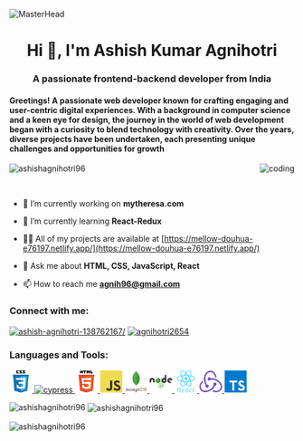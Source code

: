![MasterHead](https://i.im.ge/2022/08/19/O71ct9.CLW8JbAu.gif)

<h1 align="center">Hi 👋, I'm Ashish Kumar Agnihotri</h1>
<h3 align="center">A passionate frontend-backend developer from India</h3>
<h4>Greetings! A passionate web developer known for crafting engaging and user-centric digital experiences. With a background in computer science and a keen eye for design, the journey in the world of web development began with a curiosity to blend technology with creativity. Over the years, diverse projects have been undertaken, each presenting unique challenges and opportunities for growth</h4>
<img align="right" alt="coding" src="https://media0.giphy.com/media/qgQUggAC3Pfv687qPC/giphy.gif"/>
<p align="left"> <img src="https://komarev.com/ghpvc/?username=ashishagnihotri96&label=Profile%20views&color=0e75b6&style=flat" alt="ashishagnihotri96" /> </p>

<p align="left"> <a href="https://twitter.com/" target="blank"><img src="https://img.shields.io/twitter/follow/?logo=twitter&style=for-the-badge" alt="" /></a> </p>

- 🔭 I’m currently working on **mytheresa.com**

- 🌱 I’m currently learning **React-Redux**

- 👨‍💻 All of my projects are available at [https://mellow-douhua-e76197.netlify.app/](https://mellow-douhua-e76197.netlify.app/)

- 💬 Ask me about **HTML, CSS, JavaScript, React**

- 📫 How to reach me **agnih96@gmail.com**

<h3 align="left">Connect with me:</h3>
<p align="left">
<a href="https://linkedin.com/in/ashish-agnihotri-138762167/" target="blank"><img align="center" src="https://raw.githubusercontent.com/rahuldkjain/github-profile-readme-generator/master/src/images/icons/Social/linked-in-alt.svg" alt="ashish-agnihotri-138762167/" height="30" width="40" /></a>
<a href="https://instagram.com/agnihotri2654" target="blank"><img align="center" src="https://raw.githubusercontent.com/rahuldkjain/github-profile-readme-generator/master/src/images/icons/Social/instagram.svg" alt="agnihotri2654" height="30" width="40" /></a>
</p>

<h3 align="left">Languages and Tools:</h3>
<p align="left"> <a href="https://www.w3schools.com/css/" target="_blank" rel="noreferrer"> <img src="https://raw.githubusercontent.com/devicons/devicon/master/icons/css3/css3-original-wordmark.svg" alt="css3" width="40" height="40"/> </a> <a href="https://www.cypress.io" target="_blank" rel="noreferrer"> <img src="https://raw.githubusercontent.com/simple-icons/simple-icons/6e46ec1fc23b60c8fd0d2f2ff46db82e16dbd75f/icons/cypress.svg" alt="cypress" width="40" height="40"/> </a> <a href="https://www.w3.org/html/" target="_blank" rel="noreferrer"> <img src="https://raw.githubusercontent.com/devicons/devicon/master/icons/html5/html5-original-wordmark.svg" alt="html5" width="40" height="40"/> </a> <a href="https://developer.mozilla.org/en-US/docs/Web/JavaScript" target="_blank" rel="noreferrer"> <img src="https://raw.githubusercontent.com/devicons/devicon/master/icons/javascript/javascript-original.svg" alt="javascript" width="40" height="40"/> </a> <a href="https://www.mongodb.com/" target="_blank" rel="noreferrer"> <img src="https://raw.githubusercontent.com/devicons/devicon/master/icons/mongodb/mongodb-original-wordmark.svg" alt="mongodb" width="40" height="40"/> </a> <a href="https://nodejs.org" target="_blank" rel="noreferrer"> <img src="https://raw.githubusercontent.com/devicons/devicon/master/icons/nodejs/nodejs-original-wordmark.svg" alt="nodejs" width="40" height="40"/> </a> <a href="https://reactjs.org/" target="_blank" rel="noreferrer"> <img src="https://raw.githubusercontent.com/devicons/devicon/master/icons/react/react-original-wordmark.svg" alt="react" width="40" height="40"/> </a> <a href="https://redux.js.org" target="_blank" rel="noreferrer"> <img src="https://raw.githubusercontent.com/devicons/devicon/master/icons/redux/redux-original.svg" alt="redux" width="40" height="40"/> </a> <a href="https://www.typescriptlang.org/" target="_blank" rel="noreferrer"> <img src="https://raw.githubusercontent.com/devicons/devicon/master/icons/typescript/typescript-original.svg" alt="typescript" width="40" height="40"/> </a> </p>

<p><img align="left" src="https://github-readme-stats.vercel.app/api/top-langs?username=ashishagnihotri96&show_icons=true&locale=en&layout=compact" alt="ashishagnihotri96" /></p>

<p>&nbsp;<img align="center" src="https://github-readme-stats.vercel.app/api?username=ashishagnihotri96&show_icons=true&locale=en" alt="ashishagnihotri96" /></p>

<p><img align="center" src="https://github-readme-streak-stats.herokuapp.com/?user=ashishagnihotri96&" alt="ashishagnihotri96" /></p>
